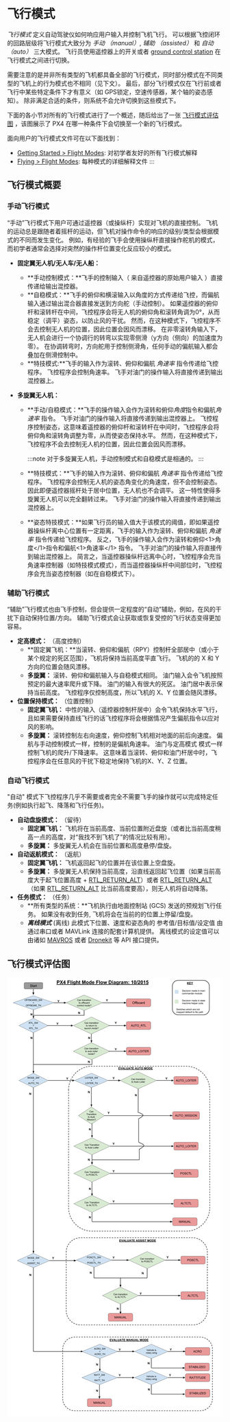 # 飞行模式

*飞行模式* 定义自动驾驶仪如何响应用户输入并控制飞机飞行。 可以根据飞控闭环的回路层级将飞行模式大致分为 *手动 （manual）*, *辅助 （assisted）* 和 *自动 （auto）* 三大模式。 飞行员使用遥控器上的开关或者 [ground control station](../qgc/README.md) 在飞行模式之间进行切换。

需要注意的是并非所有类型的飞机都具备全部的飞行模式，同时部分模式在不同类型的飞机上的行为模式也不相同（见下文）。 最后，部分飞行模式仅在飞行前或者飞行中某些特定条件下才有意义（如 GPS锁定，空速传感器，某个轴的姿态感知）。 除非满足合适的条件，则系统不会允许切换到这些模式下。

下面的各小节对所有的飞行模式进行了一个概述，随后给出了一张 [飞行模式评估图](#flight-mode-evaluation-diagram) ，该图展示了 PX4 在哪一种条件下会切换至一个新的飞行模式。

面向用户的飞行模式文件可在以下面找到：
- [Getting Started > Flight Modes](../getting_started/flight_modes.md): 对初学者友好的所有飞行模式解释
- [Flying > Flight Modes](../flight_modes/README.md): 每种模式的详细解释文件
:::

## 飞行模式概要

### 手动飞行模式

“手动”飞行模式下用户可通过遥控器（或操纵杆）实现对飞机的直接控制。 飞机的运动总是跟随者着摇杆的运动，但飞机对操作命令的响应的级别/类型会根据模式的不同而发生变化。 例如，有经验的飞手会使用操纵杆直接操作舵机的模式，而初学者通常会选择对突然的操作杆位置变化反应较小的模式。

* **固定翼无人机/无人车/无人船：**
  * **手动控制模式：**飞手的控制输入（ 来自遥控器的原始用户输入 ）直接传递给输出混控器。
  * **自稳模式：**飞手的俯仰和横滚输入以角度的方式传递给飞控，而偏航输入通过输出混合器直接发送到方向舵（手动控制）。 如果遥控器的俯仰杆和滚转杆在中间，飞控程序会将无人机的俯仰角和滚转角调为0°，从而稳定（调平）姿态，以防止风的干扰。 然而，在这种模式下，飞控程序不会去控制无人机的位置，因此位置会因风而漂移。 在非零滚转角输入下，无人机会进行一个协调行的转弯以实现零侧滑（y方向（侧向）的加速度为零）。 在协调转弯时，方向舵用于控制侧滑角，任何手动的偏航输入都会叠加在侧滑控制中。
  * **特技模式:**飞手的输入作为滚转、俯仰和偏航 *角速率* 指令传递给飞控程序。 飞控程序会控制角速率。 飞手对油门的操作输入将直接传递到输出混控器上。

* **多旋翼无人机：**
  * **手动/自稳模式：**飞手的操作输入会作为滚转和俯仰*角度*指令和偏航*角速率* 指令。 飞手对油门的操作输入将直接传递到输出混控器上。 飞控程序控制姿态，这意味着遥控器的俯仰杆和滚转杆在中间时，飞控程序会将俯仰角和滚转角调整为零，从而使姿态保持水平。 然而，在这种模式下，飞控程序不会去控制无人机的位置，因此位置会因风而漂移。

    :::note 对于多旋翼无人机，手动控制模式和自稳模式是相通的。
:::

  * **特技模式：**飞手的输入作为滚转、俯仰和偏航 *角速率* 指令传递给飞控程序。 飞控程序会控制无人机的姿态角变化的角速度，但不会控制姿态。 因此即便遥控器摇杆处于居中位置，无人机也不会调平。 这一特性使得多旋翼无人机可以完全翻转过来。 飞手对油门的操作输入将直接传递到输出混控器上。
  * **姿态特技模式：**如果飞行员的输入值大于该模式的阈值，即如果遥控器操纵杆离中心位置有一定距离，飞手的输入作为滚转、俯仰和偏航 *角速率* 指令传递给飞控程序。 反之，飞手的操作输入会作为滚转和俯仰<1>角度</1>指令和偏航<1>角速率</1> 指令。 飞手对油门的操作输入将直接传到输出混控器上。 简言之，当遥控器操纵杆远离中心时，飞控程序会充当角速率控制器（如特技模式模式），而当遥控器操纵杆中间部位时，飞控程序会充当姿态控制器（如在自稳模式下）。


### 辅助飞行模式

“辅助”飞行模式也由飞手控制，但会提供一定程度的“自动”辅助，例如，在风的干扰下自动保持位置/方向。 辅助飞行模式会让获取或恢复受控的飞行状态变得更加容易。

* **定高模式：** （高度控制）
  * **固定翼飞机：**当滚转、俯仰和偏航（RPY）控制杆全部居中（或小于某个规定的死区范围），飞机将保持当前高度平直飞行。 飞机的的 X 和 Y 方向的位置会随风漂移。
  * **多旋翼：** 滚转、俯仰和偏航输入与自稳模式相同。 油门输入会令飞机按照预定的最大速率爬升或下降。 油门的输入有很大的死区。 油门居中表示保持当前高度。 飞控程序仅控制高度，所以飞机的 X、Y 位置会随风漂移。
* **位置保持模式：** （位置控制）
  * **固定翼飞机：** 中性的输入（遥控器控制杆居中）会令飞机保持水平飞行，且如果需要保持直线飞行的话飞控程序将会根据情况产生偏航指令以应对风的影响。
  * **多旋翼：** 滚转控制左右向速度，俯仰控制飞机相对地面的前后向速度。 偏航与手动控制模式一样，控制的是偏航角速率。 油门与定高模式 模式一样控制飞机的爬升/下降速率。 这意味着当滚转、俯仰和油门杆居中时，飞控程序会在任意风的干扰下稳定地保持飞机的X、Y、Z 位置。

### 自动飞行模式

"自动" 模式下飞控程序几乎不需要或者完全不需要飞手的操作就可以完成特定任务(例如执行起飞、降落和飞行任务)。

* **自动盘旋模式：** （留待）
  * **固定翼飞机：** 飞机将在当前高度、当前位置附近盘旋（或者比当前高度稍高一点的高度，对“我找不到飞机了”的情况比较有用）。
  * **多旋翼：** 多旋翼无人机会在当前位置和高度悬停/盘旋。
* **自动返航模式：** （返航）
  * **固定翼飞机：** 飞机返回起飞的位置并在该位置上空盘旋。
  * **多旋翼：** 多旋翼无人机保持当前高度，沿直线返回起飞位置（如果当前高度大于起飞位置高度 + [RTL_RETURN_ALT](../advanced/parameter_reference.md#RTL_RETURN_ALT)）或者 [RTL_RETURN_ALT](../advanced/parameter_reference.md#RTL_RETURN_ALT) （如果 [RTL_RETURN_ALT](../advanced/parameter_reference.md#RTL_RETURN_ALT) 比当前高度要高），则无人机将自动降落。
* **任务模式：** （任务）
  * **所有类型的系统：**飞机执行由地面控制站 (GCS) 发送的预规划飞行任务。 如果没有收到任务, 飞机将会在当前的的位置上停留/盘旋。
  * ***离线模式*** (离线) 此模式下位置、速度和姿态角的 参考值/目标值/设定值 由通过串口或者 MAVLink 连接的配套计算机提供。 离线模式的设定值可以由诸如 [MAVROS](https://github.com/mavlink/mavros) 或者 [Dronekit](http://dronekit.io) 等 API 接口提供。

## 飞行模式评估图

![Commander Flow diagram.](../../assets/diagrams/commander-flow-diagram.png)

